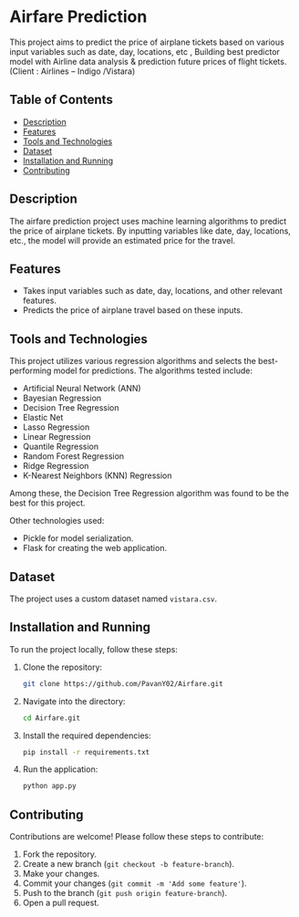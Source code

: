 # Airfare Prediction

This project aims to predict the price of airplane tickets based on various input variables such as date, day, locations, etc , Building best predictor model with Airline data  analysis & prediction future prices of flight tickets.(Client : Airlines – Indigo /Vistara) 

## Table of Contents

- [Description](#description)
- [Features](#features)
- [Tools and Technologies](#tools-and-technologies)
- [Dataset](#dataset)
- [Installation and Running](#installation-and-running)
- [Contributing](#contributing)

## Description

The airfare prediction project uses machine learning algorithms to predict the price of airplane tickets. By inputting variables like date, day, locations, etc., the model will provide an estimated price for the travel.

## Features

- Takes input variables such as date, day, locations, and other relevant features.
- Predicts the price of airplane travel based on these inputs.

## Tools and Technologies

This project utilizes various regression algorithms and selects the best-performing model for predictions. The algorithms tested include:

- Artificial Neural Network (ANN)
- Bayesian Regression
- Decision Tree Regression
- Elastic Net
- Lasso Regression
- Linear Regression
- Quantile Regression
- Random Forest Regression
- Ridge Regression
- K-Nearest Neighbors (KNN) Regression

Among these, the Decision Tree Regression algorithm was found to be the best for this project.

Other technologies used:

- Pickle for model serialization.
- Flask for creating the web application.

## Dataset

The project uses a custom dataset named `vistara.csv`.

## Installation and Running

To run the project locally, follow these steps:

1. Clone the repository:
    ```bash
    git clone https://github.com/PavanY02/Airfare.git
    ```
2. Navigate into the directory:
    ```bash
    cd Airfare.git
    ```
3. Install the required dependencies:
    ```bash
    pip install -r requirements.txt
    ```
4. Run the application:
    ```bash
    python app.py
    ```

## Contributing

Contributions are welcome! Please follow these steps to contribute:

1. Fork the repository.
2. Create a new branch (`git checkout -b feature-branch`).
3. Make your changes.
4. Commit your changes (`git commit -m 'Add some feature'`).
5. Push to the branch (`git push origin feature-branch`).
6. Open a pull request.




